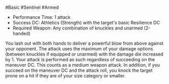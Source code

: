 #Basic #Sentinel #Armed
 
- Performance Time: 1 attack
- Success DC: Athletics (Strength) with the target's basic Resilience DC
- Required Weapon: Any combination of knuckles and unarmed (2-handed)
 
You lash out with both hands to deliver a powerful blow from above against your opponent. The attack uses the maximum of your damage options (between knuckles if equipped or unarmed) with the damage die increased by 1. Your attack is performed as such regardless of succeeding on the maneuver DC. 
This counts as a medium weapon attack.
In addition, if you succeed on the maneuver DC and the attack roll,  you knock the target prone on a hit if they are of your size category or smaller.